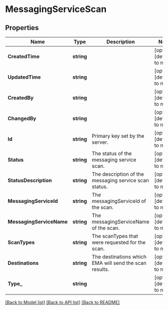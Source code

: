 # MessagingServiceScan

## Properties
Name | Type | Description | Notes
------------ | ------------- | ------------- | -------------
**CreatedTime** | **string** |  | [optional] [default to null]
**UpdatedTime** | **string** |  | [optional] [default to null]
**CreatedBy** | **string** |  | [optional] [default to null]
**ChangedBy** | **string** |  | [optional] [default to null]
**Id** | **string** | Primary key set by the server. | [optional] [default to null]
**Status** | **string** | The status of the messaging service scan. | [optional] [default to null]
**StatusDescription** | **string** | The description of the messaging service scan status. | [optional] [default to null]
**MessagingServiceId** | **string** | The messagingServiceId of the scan. | [optional] [default to null]
**MessagingServiceName** | **string** | The messagingServiceName of the scan. | [optional] [default to null]
**ScanTypes** | **string** | The scanTypes that were requested for the scan. | [optional] [default to null]
**Destinations** | **string** | The destinations which EMA will send the scan results. | [optional] [default to null]
**Type_** | **string** |  | [optional] [default to null]

[[Back to Model list]](../README.md#documentation-for-models) [[Back to API list]](../README.md#documentation-for-api-endpoints) [[Back to README]](../README.md)

